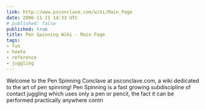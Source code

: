 ```yaml
---
link: http://www.psconclave.com/wiki/Main_Page
date: 2006-11-11 14:33 UTC
# published: false
published: true
title: Pen Spinning Wiki - Main Page
tags:
- fun
- howto
- reference
- juggling
---
```


Welcome to the Pen Spinning Conclave at psconclave.com, a wiki dedicated to the art of pen spinning! Pen Spinning is a fast growing subdiscipline of contact juggling which uses only a pen or pencil, the fact it can be performed practically anywhere contri
